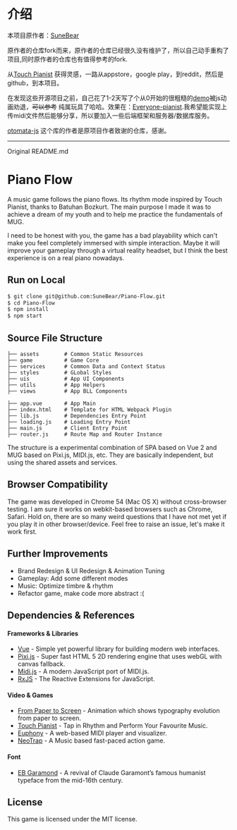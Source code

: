 # 介绍

本项目原作者：[SuneBear](https://github.com/SuneBear/Piano-Flow)

原作者的仓库fork而来，原作者的仓库已经很久没有维护了，所以自己动手重构了项目,同时原作者的仓库也有值得参考的fork.

从[Touch Pianist](http://touchpianist.com) 获得灵感，一路从appstore，google play，到reddit，然后是github，到本项目。

在发现这些开源项目之前，自己花了1-2天写了个从0开始的很粗糙的[demo](https://github.com/LIUBINfighter/Everyone-pianist)被js动画劝退，~~可以参考~~ 纯属玩具了哈哈。效果在：[Everyone-pianist](https://everyone-pianist.vercel.app/).我希望能实现上传midi文件然后能够分享，所以要加入一些后端框架和服务器/数据库服务。

[otomata-js](https://github.com/archiloque/otomata-js?tab=readme-ov-file) 这个库的作者是原项目作者致谢的仓库，感谢。

---

Original README.md

# Piano Flow
A music game follows the piano flows. Its rhythm mode inspired by Touch Pianist, thanks to Batuhan Bozkurt. The main purpose I made it was to achieve a dream of my youth and to help me practice the fundamentals of MUG.

I need to be honest with you, the game has a bad playability which can't make you feel completely immersed with simple interaction. Maybe it will improve your gameplay through a virtual reality headset, but I think the best experience is on a real piano nowadays.

## Run on Local
``` bash
$ git clone git@github.com:SuneBear/Piano-Flow.git
$ cd Piano-Flow
$ npm install
$ npm start
```

## Source File Structure
``` base
├── assets        # Common Static Resources
├── game          # Game Core
├── services      # Common Data and Context Status
├── styles        # GLobal Styles
├── uis           # App UI Components
├── utils         # App Helpers
├── views         # App BLL Components

├── app.vue       # App Main
├── index.html    # Template for HTML Webpack Plugin
├── lib.js        # Dependencies Entry Point
├── loading.js    # Loading Entry Point
├── main.js       # Client Entry Point
├── router.js     # Route Map and Router Instance
```
The structure is a experimental combination of SPA based on Vue 2 and MUG based on Pixi.js, MIDI.js, etc. They are basically independent, but using the shared assets and services.

## Browser Compatibility
The game was developed in Chrome 54 (Mac OS X) without cross-browser testing. I am sure it works on webkit-based browsers such as Chrome, Safari. Hold on, there are so many weird questions that I have not met yet if you play it in other browser/device. Feel free to raise an issue, let's make it work first.

## Further Improvements
- Brand Redesign & UI Redesign & Animation Tuning
- Gameplay: Add some different modes
- Music: Optimize timbre & rhythm
- Refactor game, make code more abstract :(

## Dependencies & References

#### Frameworks & Libraries
- [Vue](https://github.com/vuejs/vue) - Simple yet powerful library for building modern web interfaces.
- [Pixi.js](https://github.com/pixijs/pixi.js) - Super fast HTML 5 2D rendering engine that uses webGL with canvas fallback.
- [Midi.js](https://github.com/SuneBear/midi.js) - A modern JavaScript port of MIDI.js.
- [RxJS](https://github.com/Reactive-Extensions/RxJS) - The Reactive Extensions for JavaScript.

#### Video & Games
- [From Paper to Screen](https://vimeo.com/69375692) - Animation which shows typography evolution from paper to screen.
- [Touch Pianist](http://touchpianist.com) - Tap in Rhythm and Perform Your Favourite Music.
- [Euphony](https://github.com/qiao/euphony) - A web-based MIDI player and visualizer.
- [NeoTrap](https://github.com/omarhuseynov011/NeoTrap) - A Music based fast-paced action game.

#### Font
- [EB Garamond](http://www.georgduffner.at/ebgaramond) - A revival of Claude Garamont’s famous humanist typeface from the mid-16th century.

## License
This game is licensed under the MIT license.

